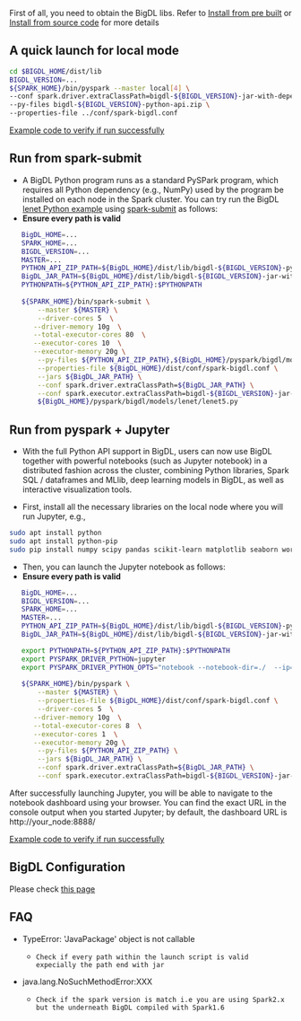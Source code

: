 First of all, you need to obtain the BigDL libs. Refer to [Install from pre built](install-pre-built.md) or [Install from source code](../UserGuide/install-build-src) for more details


## **A quick launch for local mode**

```bash
cd $BIGDL_HOME/dist/lib 
BIGDL_VERSION=...
${SPARK_HOME}/bin/pyspark --master local[4] \
--conf spark.driver.extraClassPath=bigdl-${BIGDL_VERSION}-jar-with-dependencies.jar \
--py-files bigdl-${BIGDL_VERSION}-python-api.zip \
--properties-file ../conf/spark-bigdl.conf 
```

 [Example code to verify if run successfully](run-from-pip.md#code.verification)


## **Run from spark-submit**

- A BigDL Python program runs as a standard PySPark program, which requires all Python dependency (e.g., NumPy) used by the program be installed on each node in the Spark cluster. You can try run the BigDL [lenet Python example](https://github.com/intel-analytics/BigDL/tree/master/pyspark/bigdl/models/lenet) using [spark-submit](http://spark.apache.org/docs/latest/submitting-applications.html) as follows:
- __Ensure every path is valid__ 

```bash
   BigDL_HOME=...
   SPARK_HOME=...
   BIGDL_VERSION=...
   MASTER=...
   PYTHON_API_ZIP_PATH=${BigDL_HOME}/dist/lib/bigdl-${BIGDL_VERSION}-python-api.zip
   BigDL_JAR_PATH=${BigDL_HOME}/dist/lib/bigdl-${BIGDL_VERSION}-jar-with-dependencies.jar
   PYTHONPATH=${PYTHON_API_ZIP_PATH}:$PYTHONPATH
   
   ${SPARK_HOME}/bin/spark-submit \
       --master ${MASTER} \
       --driver-cores 5  \
      --driver-memory 10g  \
      --total-executor-cores 80  \
      --executor-cores 10  \
      --executor-memory 20g \
       --py-files ${PYTHON_API_ZIP_PATH},${BigDL_HOME}/pyspark/bigdl/models/lenet/lenet5.py  \
       --properties-file ${BigDL_HOME}/dist/conf/spark-bigdl.conf \
       --jars ${BigDL_JAR_PATH} \
       --conf spark.driver.extraClassPath=${BigDL_JAR_PATH} \
       --conf spark.executor.extraClassPath=bigdl-${BIGDL_VERSION}-jar-with-dependencies.jar \
       ${BigDL_HOME}/pyspark/bigdl/models/lenet/lenet5.py
```




## **Run from pyspark + Jupyter**

- With the full Python API support in BigDL, users can now use BigDL together with powerful notebooks (such as Jupyter notebook) in a distributed fashion across the cluster, combining Python libraries, Spark SQL / dataframes and MLlib, deep learning models in BigDL, as well as interactive visualization tools.

- First, install all the necessary libraries on the local node where you will run Jupyter, e.g., 
```bash
sudo apt install python
sudo apt install python-pip
sudo pip install numpy scipy pandas scikit-learn matplotlib seaborn wordcloud
```

- Then, you can launch the Jupyter notebook as follows:
- __Ensure every path is valid__ 

```bash
   BigDL_HOME=...                                                                                         
   BIGDL_VERSION=...
   SPARK_HOME=...
   MASTER=...
   PYTHON_API_ZIP_PATH=${BigDL_HOME}/dist/lib/bigdl-${BIGDL_VERSION}-python-api.zip
   BigDL_JAR_PATH=${BigDL_HOME}/dist/lib/bigdl-${BIGDL_VERSION}-jar-with-dependencies.jar

   export PYTHONPATH=${PYTHON_API_ZIP_PATH}:$PYTHONPATH
   export PYSPARK_DRIVER_PYTHON=jupyter
   export PYSPARK_DRIVER_PYTHON_OPTS="notebook --notebook-dir=./  --ip=* --no-browser"
   
   ${SPARK_HOME}/bin/pyspark \
       --master ${MASTER} \
       --properties-file ${BigDL_HOME}/dist/conf/spark-bigdl.conf \
       --driver-cores 5  \
      --driver-memory 10g  \
      --total-executor-cores 8  \
      --executor-cores 1  \
      --executor-memory 20g \
       --py-files ${PYTHON_API_ZIP_PATH} \
       --jars ${BigDL_JAR_PATH} \
       --conf spark.driver.extraClassPath=${BigDL_JAR_PATH} \
       --conf spark.executor.extraClassPath=bigdl-${BIGDL_VERSION}-jar-with-dependencies.jar
```

After successfully launching Jupyter, you will be able to navigate to the notebook dashboard using your browser. You can find the exact URL in the console output when you started Jupyter; by default, the dashboard URL is http://your_node:8888/

[Example code to verify if run successfully](run-from-pip.md#code.verification)

## BigDL Configuration
Please check [this page](../UserGuide/configuration.md)

## **FAQ**
- TypeError: 'JavaPackage' object is not callable
  - `Check if every path within the launch script is valid expecially the path end with jar `

- java.lang.NoSuchMethodError:XXX
  - `Check if the spark version is match i.e you are using Spark2.x but the underneath BigDL compiled with Spark1.6`
